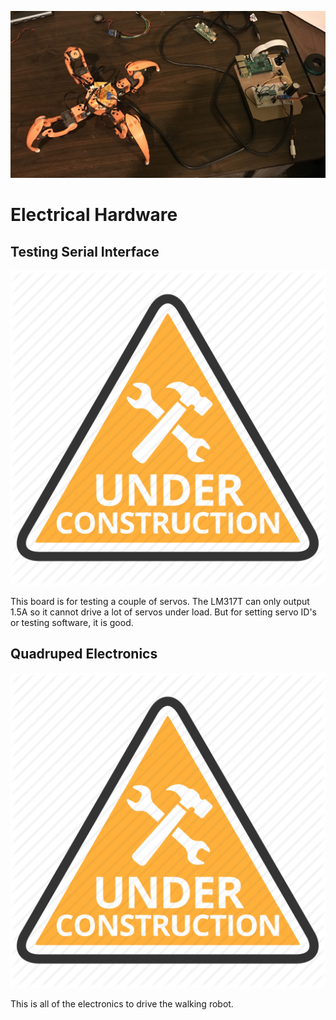 ![](pics/spiderbot_dev.jpg)

# Electrical Hardware

## Testing Serial Interface

![](pics/serial.png)

This board is for testing a couple of servos. The LM317T can only output 1.5A
so it cannot drive a lot of servos under load. But for setting servo ID's or
testing software, it is good.

## Quadruped Electronics

![](pics/robot.png)

This is all of the electronics to drive the walking robot.
